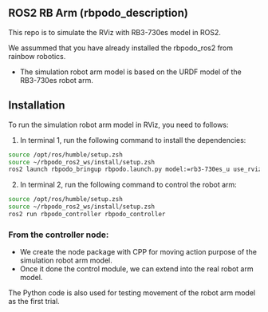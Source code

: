 ## ROS2 RB Arm (rbpodo_description)

This repo is to simulate the RViz with RB3-730es model in ROS2.

We assummed that you have already installed the rbpodo_ros2 from rainbow robotics.
- The simulation robot arm model is based on the URDF model of the RB3-730es robot arm.

## Installation

To run the simulation robot arm model in RViz, you need to follows:
1. In terminal 1, run the following command to install the dependencies:
```bash
source /opt/ros/humble/setup.zsh
source ~/rbpodo_ros2_ws/install/setup.zsh
ros2 launch rbpodo_bringup rbpodo.launch.py model:=rb3-730es_u use_rviz:=true use_fake_hardware:=true
```

2. In terminal 2, run the following command to control the robot arm:
```bash
source /opt/ros/humble/setup.zsh
source ~/rbpodo_ros2_ws/install/setup.zsh
ros2 run rbpodo_controller rbpodo_controller
```

### From the controller node:
- We create the node package with CPP for moving action purpose of the simulation robot arm model.
- Once it done the control module, we can extend into the real robot arm model.

The Python code is also used for testing movement of the robot arm model as the first trial.
